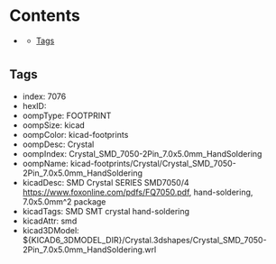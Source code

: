 



Contents
========

* [](#)
	* [Tags](#tags)

# 

## Tags

- index: 7076
- hexID: 
- oompType: FOOTPRINT
- oompSize: kicad
- oompColor: kicad-footprints
- oompDesc: Crystal
- oompIndex: Crystal_SMD_7050-2Pin_7.0x5.0mm_HandSoldering
- oompName: kicad-footprints/Crystal/Crystal_SMD_7050-2Pin_7.0x5.0mm_HandSoldering
- kicadDesc: SMD Crystal SERIES SMD7050/4 https://www.foxonline.com/pdfs/FQ7050.pdf, hand-soldering, 7.0x5.0mm^2 package
- kicadTags: SMD SMT crystal hand-soldering
- kicadAttr: smd
- kicad3DModel: ${KICAD6_3DMODEL_DIR}/Crystal.3dshapes/Crystal_SMD_7050-2Pin_7.0x5.0mm_HandSoldering.wrl
